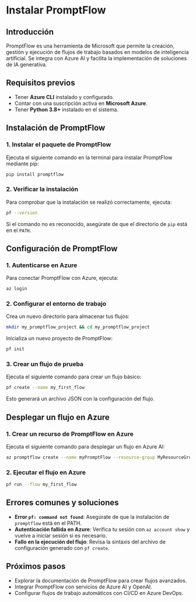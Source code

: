 # Instalar PromptFlow

## Introducción
PromptFlow es una herramienta de Microsoft que permite la creación, gestión y ejecución de flujos de trabajo basados en modelos de inteligencia artificial. Se integra con Azure AI y facilita la implementación de soluciones de IA generativa.

## Requisitos previos
- Tener **Azure CLI** instalado y configurado.
- Contar con una suscripción activa en **Microsoft Azure**.
- Tener **Python 3.8+** instalado en el sistema.

## Instalación de PromptFlow

### 1. Instalar el paquete de PromptFlow
Ejecuta el siguiente comando en la terminal para instalar PromptFlow mediante pip:
```bash
pip install promptflow
```

### 2. Verificar la instalación
Para comprobar que la instalación se realizó correctamente, ejecuta:
```bash
pf --version
```
Si el comando no es reconocido, asegúrate de que el directorio de `pip` está en el `PATH`.

## Configuración de PromptFlow

### 1. Autenticarse en Azure
Para conectar PromptFlow con Azure, ejecuta:
```bash
az login
```

### 2. Configurar el entorno de trabajo
Crea un nuevo directorio para almacenar tus flujos:
```bash
mkdir my_promptflow_project && cd my_promptflow_project
```
Inicializa un nuevo proyecto de PromptFlow:
```bash
pf init
```

### 3. Crear un flujo de prueba
Ejecuta el siguiente comando para crear un flujo básico:
```bash
pf create --name my_first_flow
```
Esto generará un archivo JSON con la configuración del flujo.

## Desplegar un flujo en Azure

### 1. Crear un recurso de PromptFlow en Azure
Ejecuta el siguiente comando para desplegar un flujo en Azure AI:
```bash
az promptflow create --name myPromptFlow --resource-group MyResourceGroup --location eastus
```

### 2. Ejecutar el flujo en Azure
```bash
pf run --flow my_first_flow
```

## Errores comunes y soluciones
- **Error `pf: command not found`**: Asegúrate de que la instalación de `promptflow` está en el PATH.
- **Autenticación fallida en Azure**: Verifica tu sesión con `az account show` y vuelve a iniciar sesión si es necesario.
- **Fallo en la ejecución del flujo**: Revisa la sintaxis del archivo de configuración generado con `pf create`.

## Próximos pasos
- Explorar la documentación de PromptFlow para crear flujos avanzados.
- Integrar PromptFlow con servicios de Azure AI y OpenAI.
- Configurar flujos de trabajo automáticos con CI/CD en Azure DevOps.
